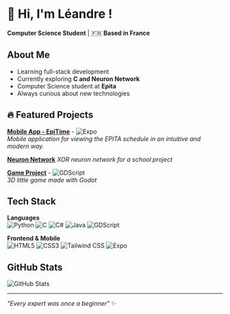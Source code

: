 # 👋 Hi, I'm Léandre !

**Computer Science Student** | 🇫🇷 **Based in France**

## About Me
- Learning full-stack development
- Currently exploring **C and Neuron Network**
- Computer Science student at **Epita**
- Always curious about new technologies

## 🔥 Featured Projects

**[Mobile App - EpiTime](https://github.com/Leandre20c/epita-timetable)** - ![Expo](https://img.shields.io/badge/-Expo-000020?style=flat&logo=expo&logoColor=white)  
*Mobile application for viewing the EPITA schedule in an intuitive and modern way.*

**[Neuron Network](https://github.com/Leandre20c/XOR-neuron-network)**
*XOR neuron network for a school project*

**[Game Project](https://github.com/Leandre20c/veskilesbuches)** - ![GDScript](https://img.shields.io/badge/-GDScript-478CBF?style=flat&logo=godot-engine&logoColor=white)  
*3D little game made with Godot*

## Tech Stack

**Languages**  
![Python](https://img.shields.io/badge/-Python-3776AB?style=flat&logo=python&logoColor=white)
![C](https://img.shields.io/badge/-C-A8B9CC?style=flat&logo=c&logoColor=black)
![C#](https://img.shields.io/badge/-C%23-239120?style=flat&logo=csharp&logoColor=white)
![Java](https://img.shields.io/badge/-Java-007396?style=flat&logo=java&logoColor=white)
![GDScript](https://img.shields.io/badge/-GDScript-478CBF?style=flat&logo=godot-engine&logoColor=white)

**Frontend & Mobile**  
![HTML5](https://img.shields.io/badge/-HTML5-E34F26?style=flat&logo=html5&logoColor=white)
![CSS3](https://img.shields.io/badge/-CSS3-1572B6?style=flat&logo=css3&logoColor=white)
![Tailwind CSS](https://img.shields.io/badge/-Tailwind%20CSS-06B6D4?style=flat&logo=tailwindcss&logoColor=white)
![Expo](https://img.shields.io/badge/-Expo-000020?style=flat&logo=expo&logoColor=white)

## GitHub Stats
![GitHub Stats](https://github-readme-stats.vercel.app/api?username=Leandre20c&show_icons=true&theme=radical&hide_border=true)

---

*"Every expert was once a beginner"* ✨
